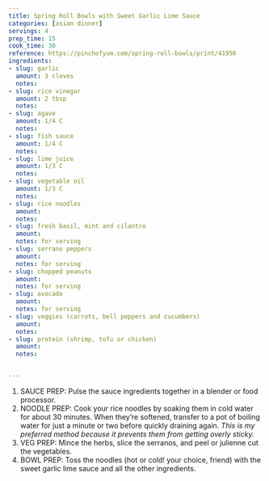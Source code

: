 ```yaml
---
title: Spring Roll Bowls with Sweet Garlic Lime Sauce
categories: [asian dinner]
servings: 4
prep_time: 15
cook_time: 30
reference: https://pinchofyum.com/spring-roll-bowls/print/41956
ingredients:
- slug: garlic
  amount: 3 cloves
  notes:
- slug: rice vinegar
  amount: 2 tbsp
  notes:
- slug: agave
  amount: 1/4 C
  notes:
- slug: fish sauce
  amount: 1/4 C
  notes:
- slug: lime juice
  amount: 1/3 C
  notes:
- slug: vegetable oil
  amount: 1/3 C
  notes:
- slug: rice noodles
  amount:
  notes:
- slug: fresh basil, mint and cilantro
  amount:
  notes: for serving
- slug: serrano peppers
  amount:
  notes: for serving
- slug: chopped peanuts
  amount:
  notes: for serving
- slug: avocado
  amount:
  notes: for serving
- slug: veggies (carrots, bell peppers and cucumbers)
  amount:
  notes:
- slug: protein (shrimp, tofu or chicken)
  amount:
  notes:


---
```


1. SAUCE PREP: Pulse the sauce ingredients together in a blender or food processor.
2. NOODLE PREP: Cook your rice noodles by soaking them in cold water for about 30 minutes. When they’re softened, transfer to a pot of boiling water for just a minute or two before quickly draining again. *This is my preferred method because it prevents them from getting overly sticky.*
3. VEG PREP: Mince the herbs, slice the serranos, and peel or julienne cut the vegetables.
4. BOWL PREP: Toss the noodles (hot or cold! your choice, friend) with the sweet garlic lime sauce and all the other ingredients.

